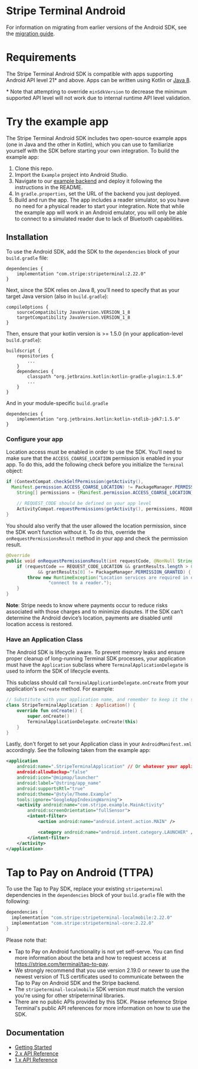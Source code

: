 # Stripe Terminal Android

For information on migrating from earlier versions of the Android SDK, see the [migration guide](https://stripe.com/docs/terminal/sdk-migration-guide).

# Requirements

The Stripe Terminal Android SDK is compatible with apps supporting Android API level 21* and above. Apps can be written using Kotlin or [Java 8](https://developer.android.com/studio/write/java8-support).

\* Note that attempting to override `minSdkVersion` to decrease the minimum supported API level will not work due to internal runtime API level validation.

# Try the example app

The Stripe Terminal Android SDK includes two open-source example apps (one in Java and the other in Kotlin), which you can use to familiarize yourself with the SDK before starting your own integration. To build the example app:

1. Clone this repo.
2. Import the `Example` project into Android Studio.
3. Navigate to our [example backend](https://github.com/stripe/example-terminal-backend) and deploy it following the instructions in the README.
4. In `gradle.properties`, set the URL of the backend you just deployed.
5. Build and run the app. The app includes a reader simulator, so you have no need for a physical reader to start your integration. Note that while the example app will work in an Android emulator, you will only be able to connect to a simulated reader due to lack of Bluetooth capabilities.

## Installation

To use the Android SDK, add the SDK to the `dependencies` block of your `build.gradle` file:


    dependencies {
        implementation "com.stripe:stripeterminal:2.22.0"
    }
    
Next, since the SDK relies on Java 8, you’ll need to specify that as your target Java version (also in `build.gradle`):


    compileOptions {
        sourceCompatibility JavaVersion.VERSION_1_8
        targetCompatibility JavaVersion.VERSION_1_8
    }

Then, ensure that your kotlin version is >= 1.5.0 (in your application-level `build.gradle`):


    buildscript {
        repositories {
            ...
        }
        dependencies {
            classpath "org.jetbrains.kotlin:kotlin-gradle-plugin:1.5.0"
            ...
        }
    }

And in your module-specific `build.gradle`


    dependencies {
        implementation "org.jetbrains.kotlin:kotlin-stdlib-jdk7:1.5.0"
    }

### Configure your app

Location access must be enabled in order to use the SDK. You’ll need to make sure that the `ACCESS_COARSE_LOCATION` permission is enabled in your app. To do this, add the following check before you initialize the `Terminal` object:

```java
if (ContextCompat.checkSelfPermission(getActivity(), 
  Manifest.permission.ACCESS_COARSE_LOCATION) != PackageManager.PERMISSION_GRANTED) {
    String[] permissions = {Manifest.permission.ACCESS_COARSE_LOCATION};
        
    // REQUEST_CODE should be defined on your app level
    ActivityCompat.requestPermissions(getActivity(), permissions, REQUEST_CODE_LOCATION);
}
```

 You should also verify that the user allowed the location permission, since the SDK won’t function without it. To do this, override the `onRequestPermissionsResult` method in your app and check the permission result.

```java
@Override
public void onRequestPermissionsResult(int requestCode, @NonNull String[] permissions, @NonNull int[] grantResults) {
    if (requestCode == REQUEST_CODE_LOCATION && grantResults.length > 0
            && grantResults[0] != PackageManager.PERMISSION_GRANTED) {
        throw new RuntimeException("Location services are required in order to " +
                "connect to a reader.");
    }
}
```


**Note**: Stripe needs to know where payments occur to reduce risks associated with those charges and to minimize disputes. If the SDK can’t determine the Android device’s location, payments are disabled until location access is restored.

### Have an Application Class

The Android SDK is lifecycle aware. To prevent memory leaks and ensure proper cleanup of long-running Terminal SDK processes, your application must have the `Application` subclass where `TerminalApplicationDelegate` is used to inform the SDK of lifecycle events.

This subclass should call `TerminalApplicationDelegate.onCreate` from your application's `onCreate` method. For example:

```kotlin
// Substitute with your application name, and remember to keep it the same as your AndroidManifest.xml
class StripeTerminalApplication : Application() {
    override fun onCreate() {
        super.onCreate()
        TerminalApplicationDelegate.onCreate(this)
    }
}
```

Lastly, don't forget to set your Application class in your `AndroidManifest.xml` accordingly. See the following taken from the example app:

```xml
<application
    android:name=".StripeTerminalApplication" // Or whatever your application class name is
    android:allowBackup="false"
    android:icon="@mipmap/launcher"
    android:label="@string/app_name"
    android:supportsRtl="true"
    android:theme="@style/Theme.Example"
    tools:ignore="GoogleAppIndexingWarning">
    <activity android:name="com.stripe.example.MainActivity"
        android:screenOrientation="fullSensor">
        <intent-filter>
            <action android:name="android.intent.action.MAIN" />

            <category android:name="android.intent.category.LAUNCHER" />
        </intent-filter>
    </activity>
</application>
```

# Tap to Pay on Android (TTPA)

To use the Tap to Pay SDK, replace your existing `stripeterminal` dependencies in the `dependencies` block of
your `build.gradle` file with the following:
```groovy
dependencies {
  implementation "com.stripe:stripeterminal-localmobile:2.22.0"
  implementation "com.stripe:stripeterminal-core:2.22.0"
}
```

Please note that:
- Tap to Pay on Android functionality is not yet self-serve. You can find more
  information about the beta and how to request access at https://stripe.com/terminal/tap-to-pay.
- We strongly recommend that you use version 2.19.0 or newer to use the newest version
  of TLS certificates used to communicate between the Tap to Pay on Android SDK and the Stripe
  backend.
- The `stripeterminal-localmobile` SDK version _must_ match the version you're using for other
  stripeterminal libraries.
- There are no public APIs provided by this SDK. Please reference Stripe Terminal's public API references
  for more information on how to use the SDK.

## Documentation
 - [Getting Started](https://stripe.com/docs/terminal/sdk/android)
 - [2.x API Reference](https://stripe.dev/stripe-terminal-android)
 - [1.x API Reference](https://stripe.dev/stripe-terminal-android/v1)
